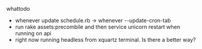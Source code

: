 whattodo 
  - whenever update schedule.rb -> whenever --update-cron-tab
  - run rake assets:precombile and then service unicorn restart when running on api
  - right now running headless from xquartz terminal. Is there a better way?
  